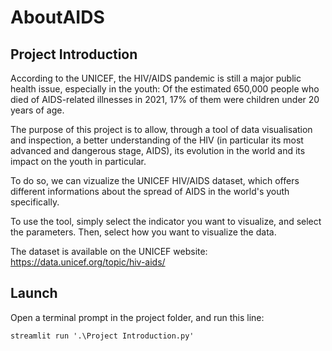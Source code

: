 # AboutAIDS

## Project Introduction
According to the UNICEF, the HIV/AIDS pandemic is still a major public health issue, especially in the youth: Of the estimated 650,000 people who died of AIDS-related illnesses in 2021, 17% of them were children under 20 years of age.

The purpose of this project is to allow, through a tool of data visualisation and inspection, a better understanding of the HIV (in particular its most advanced and dangerous stage, AIDS), its evolution in the world and its impact on the youth in particular.

To do so, we can vizualize the UNICEF HIV/AIDS dataset, which offers different informations about the spread of AIDS in the world's youth specifically.

To use the tool, simply select the indicator you want to visualize, and select the parameters. Then, select how you want to visualize the data.

The dataset is available on the UNICEF website: https://data.unicef.org/topic/hiv-aids/

## Launch
Open a terminal prompt in the project folder, and run this line:

```
streamlit run '.\Project Introduction.py'
```
